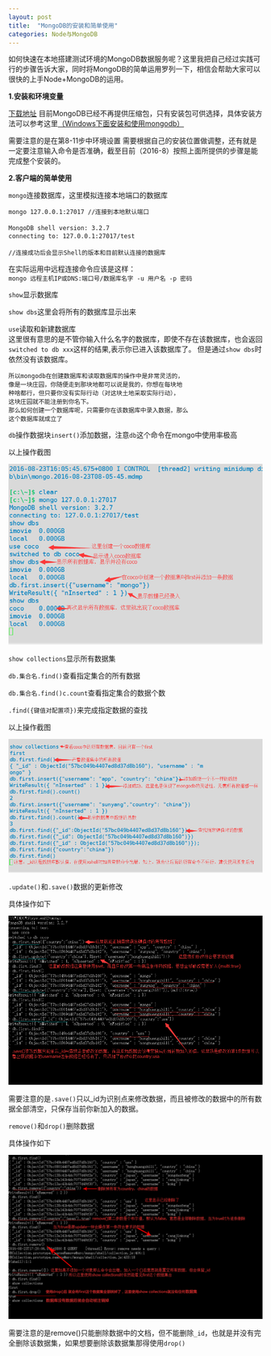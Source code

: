 ```yaml
---
layout: post
title:  "MongoDB的安装和简单使用"
categories: Node与MongoDB
---
```


如何快速在本地搭建测试环境的MongoDB数据服务呢？这里我把自己经过实践可行的步骤告诉大家，同时将MongoDB的简单运用罗列一下，相信会帮助大家可以很快的上手Node+MongoDB的运用。

**1.安装和环境变量**

[下载地址](https://www.mongodb.com/download-center?jmp=nav#community)
目前MongoDB已经不再提供压缩包，只有安装包可供选择，具体安装方法可以参考这里[（Windows下面安装和使用mongodb）](http://jingyan.baidu.com/article/ed15cb1b52b8661be2698162.html)

需要注意的是在第8-11步中环境设置 需要根据自己的安装位置做调整，还有就是一定要注意输入命令是否准确，截至目前（2016-8）按照上面所提供的步骤是能完成整个安装的。

**2.客户端的简单使用**

`mongo`连接数据库，这里模拟连接本地端口的数据库


```
mongo 127.0.0.1:27017 //连接到本地默认端口

MongoDB shell version: 3.2.7
connecting to: 127.0.0.1:27017/test

//连接成功后会显示Shell的版本和目前默认连接的数据库

```
在实际运用中远程连接命令应该是这样：  
`mongo 远程主机IP或DNS:端口号/数据库名字 -u 用户名 -p 密码`

`show`显示数据库
 
`show dbs`这里会将所有的数据库显示出来  

`use`读取和新建数据库  
这里很有意思的是不管你输入什么名字的数据库，即使不存在该数据库，也会返回`switched to db xxx`这样的结果,表示你已进入该数据库了。
但是通过`show dbs`时依然没有该数据库。

```
所以mongodb在创建数据库和读取数据库的操作中是非常灵活的，
像是一块庄园，你随便走到那块地都可以说是我的，你想在每块地
种啥都行，但只要你没有实际行动（对这块土地采取实际行动），
这块庄园就不能注册到你名下。
那么如何创建一个数据库呢，只需要你在该数据库中录入数据，那么
这个数据库就成立了

```

`db`操作数据块`insert()`添加数据，注意`db`这个命令在mongo中使用率极高

以上操作截图

![mongodb](https://raw.githubusercontent.com/jacecao/gif-img/master/mongo/mongo1.png)

`show collections`显示所有数据集
  
`db.集合名.find()`查看指定集合的所有数据

`db.集合名.find()c.count`查看指定集合的数据个数

`.find({键值对配置项})`来完成指定数据的查找

以上操作截图

![mongodb](https://raw.githubusercontent.com/jacecao/gif-img/master/mongo/mongo2.png)

`.update()`和`.save()`数据的更新修改

具体操作如下

![mongodb](https://raw.githubusercontent.com/jacecao/gif-img/master/mongo/mongo3.png)

需要注意的是`.save()`只以_id为识别点来修改数据，而且被修改的数据中的所有数据全部清空，只保存当前你新加入的数据。

`remove()`和`drop()`删除数据

具体操作如下

![mongodb](https://raw.githubusercontent.com/jacecao/gif-img/master/mongo/mongo4.png)



需要注意的是remove()只能删除数据中的文档，但不能删除`_id`，也就是并没有完全删除该数据集，如果想要删除该数据集那得使用`drop()`

